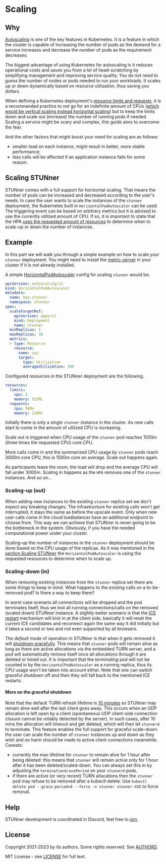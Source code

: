 # Scaling

<!-- ## Table of Contents

- [Why](#why)
- [Scaling with STUNner](#scaling-with-stunner)
  - [Scaling-up (out)](#scaling-up-out)
  - [Scaling-down (in)](#scaling-down-in)
  - [Graceful shutdown](#more-on-the-graceful-shutdown)
- [Example](#example) -->

## Why

[Autoscaling](https://kubernetes.io/docs/tasks/run-application/horizontal-pod-autoscale) is one of the key features in Kubernetes. It is a feature in which the cluster is capable of increasing the number of pods as the demand for a service increases and decrease the number of pods as the requirement decreases.

The biggest advantage of using Kubernetes for autoscaling is it reduces operational costs and saves you from a lot of head-scratching by simplifying management and improving service quality. You do not need to guess the number of nodes or pods needed to run your workloads. It scales up or down dynamically based on resource utilization, thus saving you dollars.

When defining a Kubernetes deployment's [resource limits and requests](https://kubernetes.io/docs/concepts/configuration/manage-resources-containers/), it is a recommended practice to *not* go for an indefinite amount of CPUs ([which would be vertical scaling instead horizontal scaling](https://openmetal.io/docs/edu/openstack/horizontal-scaling-vs-vertical-scaling/)) but to keep the limits down and scale out (increase) the number of running pods if needed. Scaling a service might be scary and complex, this guide aims to overcome the fear.

And the other factors that might boost your need for scaling are as follows:
- smaller load on each instance, might result in better, more stable performance;
- less calls will be affected if an application instance fails for some reason.


## Scaling STUNner

STUNner comes with a full support for horizontal scaling. That means the number of pods can be increased and decreased according to the user's needs. 
In case the user wants to scale the instances of the `stunner` deployment, the Kubernetes built in `HorizontalPodAutoscaler` can be used. The triggering event can be based on arbitrary metrics but it is advised to use the currently utilized amount of CPU. If so, it is important to state that the HPA [uses the requested amount of resources](https://pauldally.medium.com/horizontalpodautoscaler-uses-request-not-limit-to-determine-when-to-scale-97643d808997) to determine when to scale-up or down the number of instances.

## Example

In this part we will walk you through a simple example on how to scale your `stunner` deployment. You might need to install the [metric-server](https://github.com/kubernetes-sigs/metrics-server#installation) in your cluster if it is not already installed.

A simple [HorizontalPodAutoscaler](https://kubernetes.io/docs/tasks/run-application/horizontal-pod-autoscale-walkthrough/) config for scaling `stunner` would be:
```yaml
apiVersion: autoscaling/v2
kind: HorizontalPodAutoscaler
metadata:
  name: hpa-stunner
  namespace: stunner
spec:
  scaleTargetRef:
    apiVersion: apps/v1
    kind: Deployment
    name: stunner
  minReplicas: 1
  maxReplicas: 10
  metrics:
  - type: Resource
    resource:
      name: cpu
      target:
        type: Utilization
        averageUtilization: 300
```
Configured resources in the STUNner deployment are the following.
```yaml
resources:
  limits:
    cpu: 2
    memory: 512Mi
  requests:
    cpu: 500m
    memory: 128Mi
```

Initially there is only a single `stunner` instance in the cluster. As new calls start to come in the amount of utilized CPU is increasing.  

Scale out is triggered when CPU usage of the `stunner` pod reaches 1500m (three times the requested CPU) core CPU.

More calls come in and the summarized CPU usage by `stunner` pods reach 3000m core CPU, this is 1500m core on average. Scale out happens again. 

As participants leave the room, the load will drop and the average CPU will fall under 3000m. Scaling in happens as the `HPA` removes one of the `stunner` instances. And so on...

###  Scaling-up (out)

When adding new instances to the existing `stunner` replica set we don't expect any breaking changes. The infrastructure for existing calls won't get interrupted, it stays the same as before the upscale event. Only when new user calls come in the cloud loadbalancer have an additional endpoint to choose from. This way we can achieve that STUNner is never going to be the bottleneck in the system. Obviously, if you have the needed computational power under your cluster.

Scaling-up the number of instances in the `stunner` deployment should be done based on the CPU usage of the replicas. As it was mentioned in the [section Scaling STUNner](#scaling-stunner) the `HorizontalPodAutoscaler` is using the requested resources to determine when to scale up.

### Scaling-down (in)

When removing existing instances from the `stunner` replica set there are some things to keep in mind. What happens to the existing calls on a to-be-removed pod? Is there a way to keep them? 

In worst case scenario all connections will be dropped and the pod terminates itself, thus we lost all running connections/calls on the removed (scaled down) STUNner instance. A slightly better scenario is that the [ICE restart](https://developer.mozilla.org/en-US/docs/Web/API/RTCPeerConnection/restartIce) mechanism will kick in at the client side, basically it will reset the current ICE candidates and reconnect again the same way it did initially but it takes a second or two and not even supported by all browsers. 

The *default* mode of operation in STUNner is that when it gets removed it will [shutdown gracefully](#more-on-the-graceful-shutdown). This means that `stunner` pods will remain alive as long as there are active allocations via the embedded TURN server, and a pod will automatically remove itself once all allocations through it are deleted or timed out. It is important that the *terminating* pod will not be counted in by the `HorizontalPodAutoscaler` as a running replica, thus its CPU usage won't be taken into account either. Note that one can switch graceful shutdown off and then they will fall back to the mentioned ICE restarts.

#### More on the graceful shutdown

Note that the default TURN refresh lifetime is [10 minutes](https://www.rfc-editor.org/rfc/rfc8656#section-3.2-3) so STUNner may remain alive well after the last client goes away. This occurs when an UDP allocation is left open by a client (spontaneous UDP client-side connection closure cannot be reliably detected by the server). In such cases, after 10 mins the allocation will timeout and get deleted, which will then let `stunnerd` to terminate. 
This feature enables the full support for graceful scale-down: the user can scale the number of `stunner` instances up and down as they wish and no harm should be made to active client connections meanwhile. 
Caveats: 
- currently the max lifetime for `stunner` to remain alive for 1 hour after being deleted: this means that `stunner` will remain active only for 1 hour after it has been deleted/scaled-down. You can always set this in by adjusting the `terminationGracePeriod` on your `stunnerd` pods.
- if there are active (or very recent) TURN allocations then the `stunner` pod may refuse to be removed after a kubectl delete. Use `kubectl delete pod --grace-period=0 --force -n stunner stunner-XXX` to force removal.

## Help

STUNner development is coordinated in Discord, feel free to [join](https://discord.gg/DyPgEsbwzc).

## License

Copyright 2021-2023 by its authors. Some rights reserved. See [AUTHORS](../AUTHORS).

MIT License - see [LICENSE](../LICENSE) for full text.

